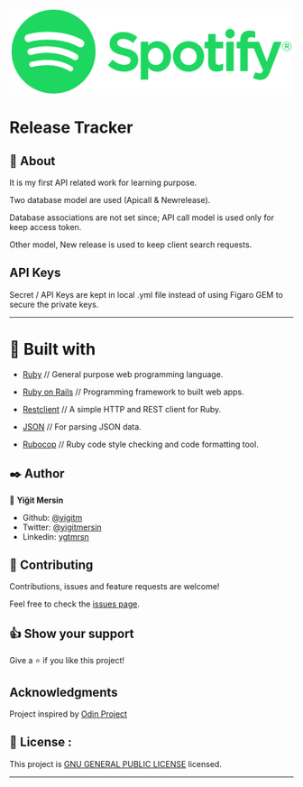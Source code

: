 ![Spotify Logo](app/assets/images/Spotify_Logo_RGB_Green.png)

# Release Tracker

## 🧐 About

It is my first API related work for learning purpose.

Two database model are used (Apicall & Newrelease).

Database associations are not set since; API call model is used only for keep access token.

Other model, New release is used to keep client search requests.

## API Keys

Secret / API Keys are kept in local .yml file instead of using Figaro GEM to secure the private keys.

---

# 🔧 Built with

- [Ruby](https://www.ruby-lang.org/en/)
  // General purpose web programming language.

- [Ruby on Rails](https://rubyonrails.org/)
  // Programming framework to built web apps.

- [Restclient](https://rubygems.org/gems/rest-client/versions/2.1.0-x86-mswin32)
  // A simple HTTP and REST client for Ruby.

- [JSON](https://rubygems.org/gems/json) // For parsing JSON data.

- [Rubocop](https://rubygems.org/gems/rubocop) // Ruby code style checking and code formatting tool.

## ✒️ Author

👤 **Yiğit Mersin**

- Github: [@yigitm](https://github.com/yigitm)
- Twitter: [@yigitmersin](https://twitter.com/ygtmrsn)
- Linkedin: [ygtmrsn](https://www.linkedin.com/in/yigitmersin)

## 🤝 Contributing

Contributions, issues and feature requests are welcome!

Feel free to check the [issues page](https://github.com/yigitm/ruby-linter/issues).

## 👍 Show your support

Give a ⭐️ if you like this project!

## Acknowledgments

Project inspired by
[Odin Project](https://www.theodinproject.com/)

## 📝 License :

This project is [GNU GENERAL PUBLIC LICENSE](https://www.gnu.org/licenses/why-not-lgpl.html) licensed.

---
